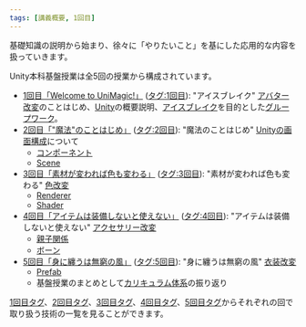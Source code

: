 ```yaml
---
tags: [講義概要, 1回目]
---
```


基礎知識の説明から始まり、徐々に「やりたいこと」を基にした応用的な内容を扱っていきます。

Unity本科基盤授業は全5回の授業から構成されています。

- [1回目「Welcome to UniMagic!」](/docs/索引/数字・記号/1回目) ([タグ:1回目](/docs/tags/1-回目)): "アイスブレイク" [アバター改変](/docs/索引/あ行/アバター改変)のことはじめ、[Unity](/docs/索引/STU/Unity)の概要説明、[アイスブレイク](/docs/索引/あ行/アイスブレイク)を目的とした[グループワーク](/docs/索引/か行/グループワーク)。
- [2回目「"魔法"のことはじめ」](/docs/索引/数字・記号/2回目) ([タグ:2回目](/docs/tags/2-回目)): "魔法のことはじめ" [Unityの画面構成](/docs/索引/STU/Unityの画面構成)について
  - [コンポーネント](/docs/索引/ABC/Component)
  - [Scene](/docs/索引/STU/Scene-File)
- [3回目「素材が変われば色も変わる」](/docs/索引/数字・記号/3回目) ([タグ:3回目](/docs/tags/3-回目)): "素材が変われば色も変わる" [色改変](/docs/索引/あ行/色改変)
  - [Renderer](/docs/索引/PQR/Renderer)
  - [Shader](/docs/索引/STU/Shader)
- [4回目「アイテムは装備しないと使えない」](/docs/索引/数字・記号/4回目) ([タグ:4回目](/docs/tags/4-回目)): "アイテムは装備しないと使えない" [アクセサリー改変](/docs/索引/あ行/アクセサリー改変)
  - [親子関係](/docs/索引/あ行/親子関係)
  - [ボーン](/docs/索引/ABC/Bone)
- [5回目「身に纏うは無窮の風」](/docs/索引/数字・記号/5回目) ([タグ:5回目](/docs/tags/5-回目)): "身に纏うは無窮の風" [衣装改変](/docs/索引/あ行/衣装改変)
  - [Prefab](/docs/索引/PQR/Prefab)
  - 基盤授業のまとめとして[カリキュラム体系](/docs/索引/STU/Unity本科基盤授業のカリキュラム体系)の振り返り

[1回目タグ](/docs/tags/1-回目)、[2回目タグ](/docs/tags/2-回目)、[3回目タグ](/docs/tags/3-回目)、[4回目タグ](/docs/tags/4-回目)、[5回目タグ](/docs/tags/5-回目)からそれぞれの回で取り扱う技術の一覧を見ることができます。
